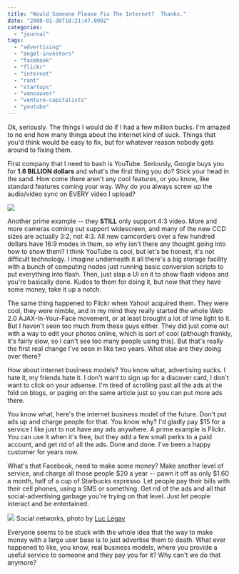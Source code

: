 ```yaml
---
title: "Would Someone Please Fix The Internet?  Thanks."
date: "2008-01-30T18:21:47.000Z"
categories: 
  - "journal"
tags: 
  - "advertising"
  - "angel-investors"
  - "facebook"
  - "flickr"
  - "internet"
  - "rant"
  - "startups"
  - "vancouver"
  - "venture-capitalists"
  - "youtube"
---
```


Ok, seriously. The things I would do if I had a few million bucks. I'm amazed to no end how many things about the internet kind of suck. Things that you'd think would be easy to fix, but for whatever reason nobody gets around to fixing them.

First company that I need to bash is YouTube. Seriously, Google buys you for **1.6 BILLION dollars** and what's the first thing you do? Stick your head in the sand. How come there aren't any cool features, or you know, like standard features coming your way. Why do you always screw up the audio/video sync on EVERY video I upload?

![](images/youtube.jpg)

Another prime example -- they **STILL** only support 4:3 video. More and more cameras coming out support widescreen, and many of the new CCD sizes are actually 3:2, not 4:3. All new camcorders over a few hundred dollars have 16:9 modes in them, so why isn't there any thought going into how to show them? I think YouTube is cool, but let's be honest, it's not difficult technology. I imagine underneath it all there's a big storage facility with a bunch of computing nodes just running basic conversion scripts to put everything into flash. Then, just slap a UI on it to show flash videos and you're basically done. Kudos to them for doing it, but now that they have some money, take it up a notch.

The same thing happened to Flickr when Yahoo! acquired them. They were cool, they were nimble, and in my mind they really started the whole Web 2.0 AJAX-In-Your-Face movement, or at least brought a lot of lime light to it. But I haven't seen too much from these guys either. They did just come out with a way to edit your photos online, which is sort of cool (although frankly, it's fairly slow, so I can't see too many people using this). But that's really the first real change I've seen in like two years. What else are they doing over there?

How about internet business models? You know what, advertising sucks. I hate it, my friends hate it. I don't want to sign up for a discover card, I don't want to click on your adsense. I'm tired of scrolling past all the ads at the fold on blogs, or paging on the same article just so you can put more ads there.

You know what, here's the internet business model of the future. Don't put ads up and charge people for that. You know why? I'd gladly pay $15 for a service I like just to not have any ads anywhere. A prime example is Flickr. You can use it when it's free, but they add a few small perks to a paid account, and get rid of all the ads. Done and done. I've been a happy customer for years now.

What's that Facebook, need to make some money? Make another level of service, and charge all those people $20 a year -- pawn it off as only $1.60 a month, half of a cup of Starbucks expresso. Let people pay their bills with their cell phones, using a SMS or something. Get rid of the ads and all that social-advertising garbage you're trying on that level. Just let people interact and be entertained.

[![](http://farm3.static.flickr.com/2227/1824234195_e6b913c563.jpg?v=0)](http://flickr.com/photos/luc/1824234195/) Social networks, photo by [Luc Legay](http://flickr.com/people/luc/)

Everyone seems to be stuck with the whole idea that the way to make money with a large user base is to just advertise them to death. What ever happened to like, you know, real business models, where you provide a useful service to someone and they pay you for it? Why can't we do that anymore?
